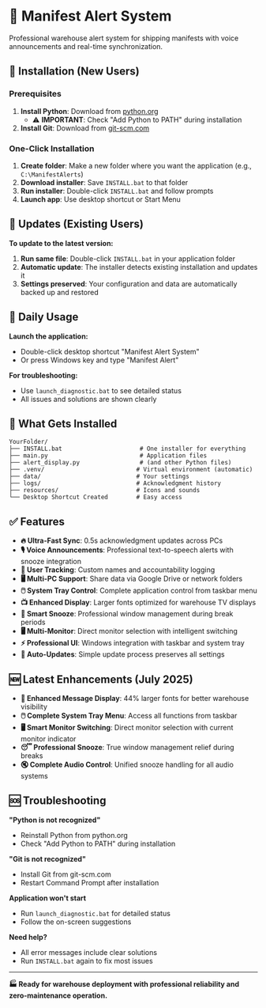 # 🚨 Manifest Alert System

Professional warehouse alert system for shipping manifests with voice announcements and real-time synchronization.

## 🚀 Installation (New Users)

### Prerequisites
1. **Install Python**: Download from [python.org](https://python.org) 
   - ⚠️ **IMPORTANT**: Check "Add Python to PATH" during installation
2. **Install Git**: Download from [git-scm.com](https://git-scm.com/download/win)

### One-Click Installation
1. **Create folder**: Make a new folder where you want the application (e.g., `C:\ManifestAlerts`)
2. **Download installer**: Save `INSTALL.bat` to that folder
3. **Run installer**: Double-click `INSTALL.bat` and follow prompts
4. **Launch app**: Use desktop shortcut or Start Menu

## 🔄 Updates (Existing Users)

**To update to the latest version:**
1. **Run same file**: Double-click `INSTALL.bat` in your application folder
2. **Automatic update**: The installer detects existing installation and updates it
3. **Settings preserved**: Your configuration and data are automatically backed up and restored

## 🎯 Daily Usage

**Launch the application:**
- Double-click desktop shortcut "Manifest Alert System"
- Or press Windows key and type "Manifest Alert"

**For troubleshooting:**
- Use `launch_diagnostic.bat` to see detailed status
- All issues and solutions are shown clearly

## 📁 What Gets Installed

```
YourFolder/
├── INSTALL.bat                      # One installer for everything
├── main.py                          # Application files
├── alert_display.py                 # (and other Python files)
├── .venv/                          # Virtual environment (automatic)
├── data/                           # Your settings
├── logs/                           # Acknowledgment history  
├── resources/                      # Icons and sounds
└── Desktop Shortcut Created        # Easy access
```

## ✅ Features

- **🔥 Ultra-Fast Sync**: 0.5s acknowledgment updates across PCs
- **🎙️ Voice Announcements**: Professional text-to-speech alerts with snooze integration
- **👤 User Tracking**: Custom names and accountability logging
- **🖥️ Multi-PC Support**: Share data via Google Drive or network folders
- **🖱️ System Tray Control**: Complete application control from taskbar menu
- **📺 Enhanced Display**: Larger fonts optimized for warehouse TV displays
- **🔄 Smart Snooze**: Professional window management during break periods
- **🖥️ Multi-Monitor**: Direct monitor selection with intelligent switching
- **⚡ Professional UI**: Windows integration with taskbar and system tray
- **🔄 Auto-Updates**: Simple update process preserves all settings

## 🆕 Latest Enhancements (July 2025)

- **📏 Enhanced Message Display**: 44% larger fonts for better warehouse visibility
- **🖱️ Complete System Tray Menu**: Access all functions from taskbar
- **🖥️ Smart Monitor Switching**: Direct monitor selection with current monitor indicator
- **😴 Professional Snooze**: True window management relief during breaks
- **🔇 Complete Audio Control**: Unified snooze handling for all audio systems

## 🆘 Troubleshooting

**"Python is not recognized"**
- Reinstall Python from python.org
- Check "Add Python to PATH" during installation

**"Git is not recognized"**  
- Install Git from git-scm.com
- Restart Command Prompt after installation

**Application won't start**
- Run `launch_diagnostic.bat` for detailed status
- Follow the on-screen suggestions

**Need help?**
- All error messages include clear solutions
- Run `INSTALL.bat` again to fix most issues

---

**🏭 Ready for warehouse deployment with professional reliability and zero-maintenance operation.**